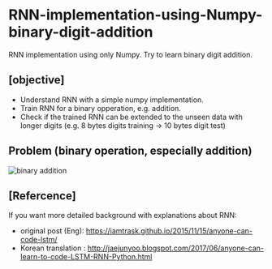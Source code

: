 # RNN-implementation-using-Numpy-binary-digit-addition
RNN implementation using only Numpy. Try to learn binary digit addition.
## [objective]
* Understand RNN with a simple numpy implementation.
* Train RNN for a binary opperation, e.g. addition.
* Check if the trained RNN can be extended to the unseen data with longer digits (e.g. 8 bytes digits training -> 10 bytes digit test)
## Problem (binary operation, especially addition)
![binary addition](https://iamtrask.github.io/img/binary_addition.GIF "Logo Title Text 1")
## [Refercence]
If you want more detailed background with explanations about RNN: 
* original post (Eng): https://iamtrask.github.io/2015/11/15/anyone-can-code-lstm/
* Korean translation : http://jaejunyoo.blogspot.com/2017/06/anyone-can-learn-to-code-LSTM-RNN-Python.html
